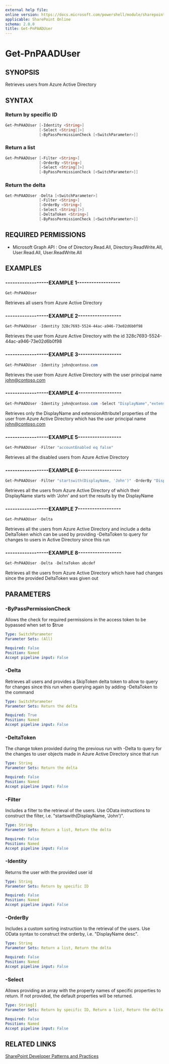 ```yaml
---
external help file:
online version: https://docs.microsoft.com/powershell/module/sharepoint-pnp/get-pnpaaduser
applicable: SharePoint Online
schema: 2.0.0
title: Get-PnPAADUser
---
```


# Get-PnPAADUser

## SYNOPSIS
Retrieves users from Azure Active Directory

## SYNTAX 

### Return by specific ID
```powershell
Get-PnPAADUser [-Identity <String>]
               [-Select <String[]>]
               [-ByPassPermissionCheck [<SwitchParameter>]]
```

### Return a list
```powershell
Get-PnPAADUser [-Filter <String>]
               [-OrderBy <String>]
               [-Select <String[]>]
               [-ByPassPermissionCheck [<SwitchParameter>]]
```

### Return the delta
```powershell
Get-PnPAADUser -Delta [<SwitchParameter>]
               [-Filter <String>]
               [-OrderBy <String>]
               [-Select <String[]>]
               [-DeltaToken <String>]
               [-ByPassPermissionCheck [<SwitchParameter>]]
```

## REQUIRED PERMISSIONS

  * Microsoft Graph API : One of Directory.Read.All, Directory.ReadWrite.All, User.Read.All, User.ReadWrite.All

## EXAMPLES

### ------------------EXAMPLE 1------------------
```powershell
Get-PnPAADUser
```

Retrieves all users from Azure Active Directory

### ------------------EXAMPLE 2------------------
```powershell
Get-PnPAADUser -Identity 328c7693-5524-44ac-a946-73e02d6b0f98
```

Retrieves the user from Azure Active Directory with the id 328c7693-5524-44ac-a946-73e02d6b0f98

### ------------------EXAMPLE 3------------------
```powershell
Get-PnPAADUser -Identity john@contoso.com
```

Retrieves the user from Azure Active Directory with the user principal name john@contoso.com

### ------------------EXAMPLE 4------------------
```powershell
Get-PnPAADUser -Identity john@contoso.com -Select "DisplayName","extension_3721d05137db455ad81aa442e3c2d4f9_extensionAttribute1"
```

Retrieves only the DisplayName and extensionAttribute1 properties of the user from Azure Active Directory which has the user principal name john@contoso.com

### ------------------EXAMPLE 5------------------
```powershell
Get-PnPAADUser -Filter "accountEnabled eq false"
```

Retrieves all the disabled users from Azure Active Directory

### ------------------EXAMPLE 6------------------
```powershell
Get-PnPAADUser -Filter "startswith(DisplayName, 'John')" -OrderBy "DisplayName"
```

Retrieves all the users from Azure Active Directory of which their DisplayName starts with 'John' and sort the results by the DisplayName

### ------------------EXAMPLE 7------------------
```powershell
Get-PnPAADUser -Delta
```

Retrieves all the users from Azure Active Directory and include a delta DeltaToken which can be used by providing -DeltaToken <token> to query for changes to users in Active Directory since this run

### ------------------EXAMPLE 8------------------
```powershell
Get-PnPAADUser -Delta -DeltaToken abcdef
```

Retrieves all the users from Azure Active Directory which have had changes since the provided DeltaToken was given out

## PARAMETERS

### -ByPassPermissionCheck
Allows the check for required permissions in the access token to be bypassed when set to $true

```yaml
Type: SwitchParameter
Parameter Sets: (All)

Required: False
Position: Named
Accept pipeline input: False
```

### -Delta
Retrieves all users and provides a SkipToken delta token to allow to query for changes since this run when querying again by adding -DeltaToken to the command

```yaml
Type: SwitchParameter
Parameter Sets: Return the delta

Required: True
Position: Named
Accept pipeline input: False
```

### -DeltaToken
The change token provided during the previous run with -Delta to query for the changes to user objects made in Azure Active Directory since that run

```yaml
Type: String
Parameter Sets: Return the delta

Required: False
Position: Named
Accept pipeline input: False
```

### -Filter
Includes a filter to the retrieval of the users. Use OData instructions to construct the filter, i.e. "startswith(DisplayName, 'John')".

```yaml
Type: String
Parameter Sets: Return a list, Return the delta

Required: False
Position: Named
Accept pipeline input: False
```

### -Identity
Returns the user with the provided user id

```yaml
Type: String
Parameter Sets: Return by specific ID

Required: False
Position: Named
Accept pipeline input: False
```

### -OrderBy
Includes a custom sorting instruction to the retrieval of the users. Use OData syntax to construct the orderby, i.e. "DisplayName desc".

```yaml
Type: String
Parameter Sets: Return a list, Return the delta

Required: False
Position: Named
Accept pipeline input: False
```

### -Select
Allows providing an array with the property names of specific properties to return. If not provided, the default properties will be returned.

```yaml
Type: String[]
Parameter Sets: Return by specific ID, Return a list, Return the delta

Required: False
Position: Named
Accept pipeline input: False
```

## RELATED LINKS

[SharePoint Developer Patterns and Practices](https://aka.ms/sppnp)